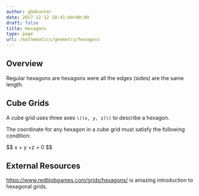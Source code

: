 ```yaml
---
author: gbmhunter
date: 2017-12-12 18:41:04+00:00
draft: false
title: Hexagons
type: page
url: /mathematics/geometry/hexagons
---
```


## Overview

Regular hexagons are hexagons were all the edges (sides) are the same length.

## Cube Grids

A cube grid uses three axes `\((x, y, z)\)` to describe a hexagon.

The coordinate for any hexagon in a cube grid must satisfy the following condition:

<div>$$ x + y +z = 0 $$</div>

## External Resources

https://www.redblobgames.com/grids/hexagons/ is amazing introduction to hexagonal grids.
